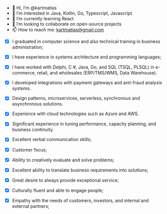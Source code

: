 - 👋 Hi, I’m @kartmatias
- 👀 I’m interested in Java, Kotlin, Go, Typescript, Javascript
- 🌱 I’m currently learning React
- 💞️ I’m looking to collaborate on open-source projects
- 📫 How to reach me: kartmatias@gmail.com

- [x] I graduated in computer science and also technical training in business administration;
- [x] I have experience in systems architecture and programming languages;
- [x] I have worked with Delphi, C #, Java, Go, and SQL (TSQL, PLSQL) in e-commerce, retail, and wholesales (ERP/TMS/WMS, Data Warehouse).
- [x] I developed integrations with payment gateways and anti-fraud analysis systems.
- [x] Design patterns, microservices, serverless, synchronous and asynchronous solutions.
- [x] Experience with cloud technologies such as Azure and AWS.
- [x] Significant experience in tuning performance, capacity planning, and business continuity.
- [x] Excellent verbal communication skills;
- [x] Customer focus;
- [x] Ability to creatively evaluate and solve problems;
- [x] Excellent ability to translate business requirements into solutions;
- [x] Great desire to always provide exceptional service;
- [x] Culturally fluent and able to engage people;
- [x] Empathy with the needs of customers, investors, and internal and external partners;


<!---
kartmatias/kartmatias is a ✨ special ✨ repository because its `README.md` (this file) appears on your GitHub profile.
You can click the Preview link to take a look at your changes.
--->
